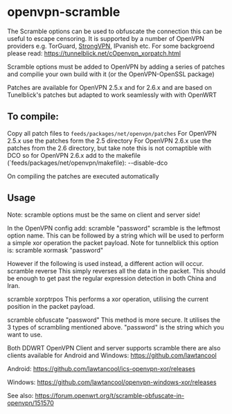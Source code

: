 # openvpn-scramble

The Scramble options can be used to obfuscate the connection this can be useful to escape censoring.
It is supported by a number of OpenVPN providers e.g. TorGuard, [StrongVPN](https://blog.strongvpn.com/strongvpn-scramble/), IPvanish etc.
For some backgroend please read: https://tunnelblick.net/cOpenvpn_xorpatch.html

Scramble options must be added to OpenVPN by adding a series of patches and compilie your own build with it (or the OpenVPN-OpenSSL package)

Patches are available for OpenVPN 2.5.x and for 2.6.x and are based on Tunelblick's patches but adapted to work seamlessly with with OpenWRT

## To compile:
Copy all patch files to `feeds/packages/net/openvpn/patches`
For OpenVPN 2.5.x use the patches form the 2.5 directory
For OpenVPN 2.6.x use the patches from the 2.6 directory, but take note this is not comaptible with DCO so for OpenVPN 2.6.x add to the makefile (`feeds/packages/net/openvpn/makefile): --disable-dco

On compiling the patches are executed automatically

## Usage
Note: scramble options must be the same on client and server side!

In the OpenVPN config add:
scramble "password"
scramble is the leftmost option name. This can be followed by a string which will be used to perform a simple xor operation the packet payload.
Note for tunnelblick this option is:
scramble xormask "password"

However if the following is used instead, a different action will occur.
scramble reverse
This simply reverses all the data in the packet. This should be enough to get past the regular expression detection in both China and Iran.

scramble xorptrpos
This performs a xor operation, utilising the current position in the packet payload.

scramble obfuscate "password"
This method is more secure. It utilises the 3 types of scrambling mentioned above. "password" is the string which you want to use.

Both DDWRT OpenVPN Client and server supports scramble there are also clients available for Android and Windows:
https://github.com/lawtancool

Android:
https://github.com/lawtancool/ics-openvpn-xor/releases

Windows:
https://github.com/lawtancool/openvpn-windows-xor/releases

See also:
https://forum.openwrt.org/t/scramble-obfuscate-in-openvpn/151570



